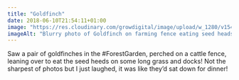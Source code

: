 ```yaml
---
title: "Goldfinch"
date: 2018-06-10T21:54:11+01:00
image: "https://res.cloudinary.com/growdigital/image/upload/w_1280/v1544219516/goldfinch-42718031621.jpg"
imageAlt: "Blurry photo of Goldfinch on farming fence eating seed heads"
---
```


Saw a pair of goldfinches in the #ForestGarden, perched on a cattle fence, leaning over to eat the seed heeds on some long grass and docks! Not the sharpest of photos but I just laughed, it was like they’d sat down for dinner!
